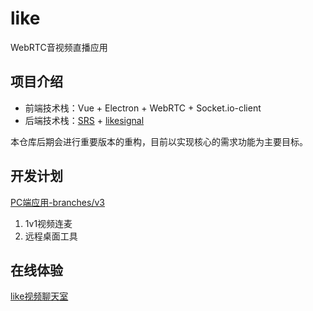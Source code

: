 # like
WebRTC音视频直播应用

## 项目介绍
- 前端技术栈：Vue + Electron + WebRTC + Socket.io-client
- 后端技术栈：[SRS](https://github.com/ossrs/srs) + [likesignal](https://github.com/themages/likesignal)

本仓库后期会进行重要版本的重构，目前以实现核心的需求功能为主要目标。

## 开发计划
[PC端应用-branches/v3](https://github.com/themages/like/tree/v3)
1. 1v1视频连麦
2. 远程桌面工具

## 在线体验
[like视频聊天室](https://tv.canicode.cn)
